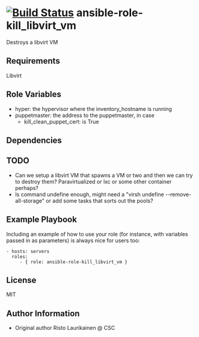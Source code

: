 [![Build Status](https://travis-ci.org/CSCfi/ansible-role-kill_libvirt_vm.svg?branch=master)](https://travis-ci.org/CSCfi/ansible-role-kill_libvirt_vm)
ansible-role-kill_libvirt_vm
=========

Destroys a libvirt VM

Requirements
------------

Libvirt

Role Variables
--------------

 - hyper: the hypervisor where the inventory_hostname is running
 - puppetmaster: the address to the puppetmaster, in case
   - kill_clean_puppet_cert: is True


Dependencies
------------

TODO
-------

 - Can we setup a libvirt VM that spawns a VM or two and then we can try to destroy them? Paravirtualized or lxc or some other container perhaps?
 - Is command undefine enough, might need a "virsh undefine --remove-all-storage" or add some tasks that sorts out the pools?


Example Playbook
----------------

Including an example of how to use your role (for instance, with variables passed in as parameters) is always nice for users too:

    - hosts: servers
      roles:
         - { role: ansible-role-kill_libvirt_vm }

License
-------

MIT

Author Information
------------------

  * Original author Risto Laurikainen @ CSC
